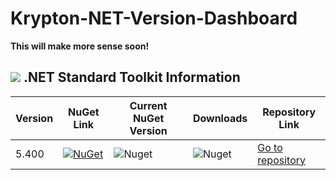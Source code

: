 # Krypton-NET-Version-Dashboard

**This will make more sense soon!**

## <img src="https://github.com/Wagnerp/Krypton-NET-Version-Dashboard/blob/master/Assets/Icons/PNG/Square%20Design%2064%20x%2064%20New%20Green.png" /> .NET Standard Toolkit Information

| Version | NuGet Link | Current NuGet Version | Downloads | Repository Link |
|---|---|---|---|---|
| 5.400 | [![NuGet](https://img.shields.io/badge/NuGet-Krypton%20.NET%205.400-brightgreen.svg)](https://www.nuget.org/packages/KryptonToolkitSuite5400/) | ![Nuget](https://img.shields.io/nuget/v/KryptonToolkitSuite5400.svg) | ![Nuget](https://img.shields.io/nuget/dt/KryptonToolkitSuite5400.svg?color=blue&label=NuGet%20Downloads) | [Go to repository](https://github.com/Wagnerp/Krypton-NET-5.400) |


<!--+----------+------------------+---------------+-----------+-----------+
| Version  | NuGet Link       | Nuget Version | Downloads | Repo Link |
+==========+==================+===============+===========+===========+
| 5.400    | [![NuGet](https://img.shields.io/badge/NuGet-Krypton%20.NET%205.400-brightgreen.svg)](https://www.nuget.org/packages/KryptonToolkitSuite5400/)                  | Data          | Data      | Data      |
+----------+------------+---------------+-----------+-----------+
| 5.450    | Column 2   | Data          | Data      | Data      |
+----------+------------+---------------+-----------+-----------+
| 5.451    | Column 2   | Data          | Data      | Data      |
+----------+------------+---------------+-----------+-----------+
| 5.452    | Column 2   | Data          | Data      | Data      |
+----------+------------+---------------+-----------+-----------+
| 5.600    | Column 2   | Data          | Data      | Data      |
+----------+------------+---------------+-----------+-----------+
| Column 1 | Column 2   | Data          | Data      | Data      |
+----------+------------+---------------+-----------+-----------+
| Column 1 | Column 2   | Data          | Data      | Data      |
+----------+------------+---------------+-----------+-----------+
| Column 1 | Column 2   | Data          | Data      | Data      |
+----------+------------+---------------+-----------+-----------+
| Column 1 | Column 2   | Data          | Data      | Data      |
+----------+------------+---------------+-----------+-----------+
| Column 1 | Column 2   | Data          | Data      | Data      |
+----------+------------+---------------+-----------+-----------+
| Column 1 | Column 2   | Data          | Data      | Data      |
+----------+------------+---------------+-----------+-----------+
| Column 1 | Column 2   | Data          | Data      | Data      |
+----------+------------+---------------+-----------+-----------+
| Column 1 | Column 2   | Data          | Data      | Data      |
+----------+------------+---------------+-----------+-----------+
-->


